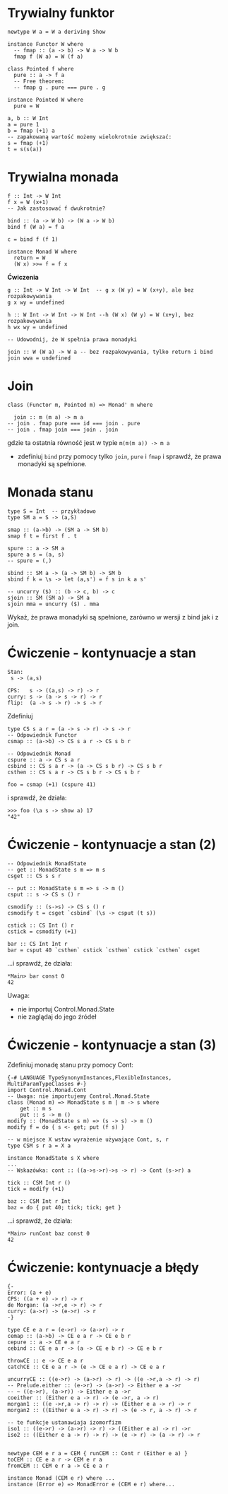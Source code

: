 # Trywialny funktor

~~~~ {.haskell}
newtype W a = W a deriving Show

instance Functor W where
  -- fmap :: (a -> b) -> W a -> W b
  fmap f (W a) = W (f a)

class Pointed f where
  pure :: a -> f a
  -- Free theorem:
  -- fmap g . pure === pure . g  

instance Pointed W where
  pure = W
  
a, b :: W Int
a = pure 1
b = fmap (+1) a
-- zapakowaną wartość możemy wielokrotnie zwiększać:
s = fmap (+1)
t = s(s(a))
~~~~

# Trywialna monada

~~~~ {.haskell}
f :: Int -> W Int
f x = W (x+1)
-- Jak zastosować f dwukrotnie?

bind :: (a -> W b) -> (W a -> W b)
bind f (W a) = f a

c = bind f (f 1)

instance Monad W where
  return = W
  (W x) >>= f = f x
~~~~

**Ćwiczenia**

~~~~
g :: Int -> W Int -> W Int  -- g x (W y) = W (x+y), ale bez rozpakowywania
g x wy = undefined

h :: W Int -> W Int -> W Int --h (W x) (W y) = W (x+y), bez rozpakowywania
h wx wy = undefined

-- Udowodnij, że W spełnia prawa monadyki

join :: W (W a) -> W a -- bez rozpakowywania, tylko return i bind
join wwa = undefined
~~~~

# Join

~~~~ {.haskell}
class (Functor m, Pointed m) => Monad' m where

  join :: m (m a) -> m a
-- join . fmap pure === id === join . pure
-- join . fmap join === join . join
~~~~

gdzie ta ostatnia równość jest w typie `m(m(m a)) -> m a`

* zdefiniuj `bind` przy pomocy tylko `join`, `pure` i `fmap` i sprawdź, że prawa monadyki są spełnione.

# Monada stanu

~~~~ {.haskell}
type S = Int  -- przykładowo
type SM a = S -> (a,S)

smap :: (a->b) -> (SM a -> SM b)
smap f t = first f . t 

spure :: a -> SM a
spure a s = (a, s)
-- spure = (,)

sbind :: SM a -> (a -> SM b) -> SM b
sbind f k = \s -> let (a,s') = f s in k a s'

-- uncurry ($) :: (b -> c, b) -> c
sjoin :: SM (SM a) -> SM a
sjoin mma = uncurry ($) . mma
~~~~

Wykaż, że prawa monadyki są spełnione, zarówno w wersji z bind jak i z join.

# Ćwiczenie - kontynuacje a stan

~~~~
Stan:
 s -> (a,s)

CPS:   s -> ((a,s) -> r) -> r
curry: s -> (a -> s -> r) -> r
flip:  (a -> s -> r) -> s -> r
~~~~

Zdefiniuj

~~~~ {.haskell}
type CS s a r = (a -> s -> r) -> s -> r
-- Odpowiednik Functor
csmap :: (a->b) -> CS s a r -> CS s b r

-- Odpowiednik Monad
cspure :: a -> CS s a r
csbind :: CS s a r -> (a -> CS s b r) -> CS s b r
csthen :: CS s a r -> CS s b r -> CS s b r

foo = csmap (+1) (cspure 41)
~~~~

i sprawdź, że działa:

~~~~
>>> foo (\a s -> show a) 17
"42"
~~~~

# Ćwiczenie - kontynuacje a stan (2)

~~~~ {.haskell}
-- Odpowiednik MonadState
-- get :: MonadState s m => m s
csget :: CS s s r

-- put :: MonadState s m => s -> m ()
csput :: s -> CS s () r

csmodify :: (s->s) -> CS s () r
csmodify t = csget `csbind` (\s -> csput (t s))

cstick :: CS Int () r
cstick = csmodify (+1)

bar :: CS Int Int r
bar = csput 40 `csthen` cstick `csthen` cstick `csthen` csget
~~~~

...i sprawdź, że działa:

~~~~
*Main> bar const 0
42
~~~~

Uwaga:

* nie importuj Control.Monad.State
* nie zaglądaj do jego źródeł

# Ćwiczenie - kontynuacje a stan (3)

Zdefiniuj monadę stanu przy pomocy Cont:

~~~~ {.haskell}
{-# LANGUAGE TypeSynonymInstances,FlexibleInstances, MultiParamTypeClasses #-}
import Control.Monad.Cont
-- Uwaga: nie importujemy Control.Monad.State
class (Monad m) => MonadState s m | m -> s where
    get :: m s
    put :: s -> m ()
modify :: (MonadState s m) => (s -> s) -> m ()
modify f = do { s <- get; put (f s) }

-- w miejsce X wstaw wyrażenie używające Cont, s, r
type CSM s r a = X a 

instance MonadState s X where
...
-- Wskazówka: cont :: ((a->s->r)->s -> r) -> Cont (s->r) a
  
tick :: CSM Int r ()
tick = modify (+1)

baz :: CSM Int r Int
baz = do { put 40; tick; tick; get }
~~~~

...i sprawdź, że działa:

~~~~
*Main> runCont baz const 0
42
~~~~

# Ćwiczenie: kontynuacje a błędy

~~~~ {.haskell}
{-
Error: (a + e)
CPS: ((a + e) -> r) -> r
de Morgan: (a ->r,e -> r) -> r
curry: (a->r) -> (e->r) -> r
-}

type CE e a r = (e->r) -> (a->r) -> r
cemap :: (a->b) -> CE e a r -> CE e b r
cepure :: a -> CE e a r
cebind :: CE e a r -> (a -> CE e b r) -> CE e b r

throwCE :: e -> CE e a r
catchCE :: CE e a r -> (e -> CE e a r) -> CE e a r

uncurryCE :: ((e->r) -> (a->r) -> r) -> ((e ->r,a -> r) -> r)
-- Prelude.either :: (e->r) -> (a->r) -> Either e a ->r
-- ~ ((e->r), (a->r)) -> Either e a ->r
coeither :: (Either e a -> r) -> (e ->r, a -> r)
morgan1 :: ((e ->r,a -> r) -> r) -> (Either e a -> r) -> r
morgan2 :: ((Either e a -> r) -> r) -> (e -> r, a -> r) -> r

-- te funkcje ustanawiaja izomorfizm
iso1 :: ((e->r) -> (a->r) -> r) -> ((Either e a) -> r) ->r
iso2 :: ((Either e a -> r) -> r) -> (e -> r) -> (a -> r) -> r


newtype CEM e r a = CEM { runCEM :: Cont r (Either e a) }
toCEM :: CE e a r -> CEM e r a
fromCEM :: CEM e r a -> CE e a r

instance Monad (CEM e r) where ...  
instance (Error e) => MonadError e (CEM e r) where...
~~~~ 
